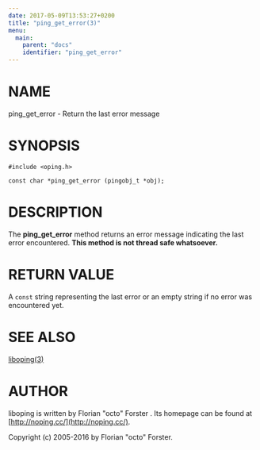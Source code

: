 ```yaml
---
date: 2017-05-09T13:53:27+0200
title: "ping_get_error(3)"
menu:
  main:
    parent: "docs"
    identifier: "ping_get_error"
---
```

# NAME

ping\_get\_error - Return the last error message

# SYNOPSIS

    #include <oping.h>

    const char *ping_get_error (pingobj_t *obj);

# DESCRIPTION

The __ping\_get\_error__ method returns an error message indicating the last error
encountered. __This method is not thread safe whatsoever.__

# RETURN VALUE

A `const` string representing the last error or an empty string if no error
was encountered yet.

# SEE ALSO

[liboping(3)](http://man.he.net/man3/liboping)

# AUTHOR

liboping is written by Florian "octo" Forster <ff at octo.it>.
Its homepage can be found at [http://noping.cc/](http://noping.cc/).

Copyright (c) 2005-2016 by Florian "octo" Forster.
